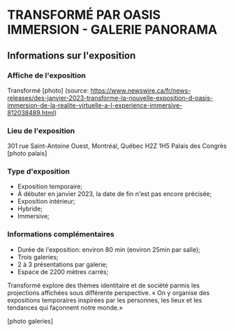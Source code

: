 # TRANSFORMÉ PAR OASIS IMMERSION - GALERIE PANORAMA

## Informations sur l'exposition
### Affiche de l'exposition
Transformé
[photo]
(source: https://www.newswire.ca/fr/news-releases/des-janvier-2023-transforme-la-nouvelle-exposition-d-oasis-immersion-de-la-realite-virtuelle-a-l-experience-immersive-812038489.html)

### Lieu de l'exposition
301 rue Saint-Antoine Ouest, Montréal, Québec H2Z 1H5
Palais des Congrès
[photo palais]

### Type d'exposition
- Exposition temporaire;
- À débuter en janvier 2023, la date de fin n'est pas encore précisée;
- Exposition intérieur;
- Hybride;
- Immersive;

### Informations complémentaires
- Durée de l'exposition: environ 80 min (environ 25min par salle);
- Trois galeries;
- 2 à 3 présentations par galerie;
- Espace de 2200 mètres carrés;

Transformé explore des thèmes identitaire et de société parmis les projections affichées sous différente perspective. 
« On y organise des expositions temporaires inspirées par les personnes, les lieux et les tendances qui façonnent notre monde.»

[photo galeries]

   
  
  
  
